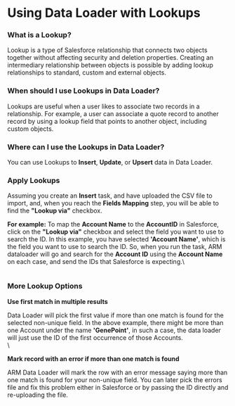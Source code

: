 # Using Data Loader with Lookups

### What is a Lookup? <a href="#what-is-a-lookup" id="what-is-a-lookup"></a>

Lookup is a type of Salesforce relationship that connects two objects together without affecting security and deletion properties. Creating an intermediary relationship between objects is possible by adding lookup relationships to standard, custom and external objects.

### When should I use Lookups in Data Loader? <a href="#when-should-i-use-lookups-in-dataloader" id="when-should-i-use-lookups-in-dataloader"></a>

Lookups are useful when a user likes to associate two records in a relationship. For example, a user can associate a quote record to another record by using a lookup field that points to another object, including custom objects.

### Where can I use the Lookups in Data Loader? <a href="#where-can-i-use-the-lookups-in-dataloader" id="where-can-i-use-the-lookups-in-dataloader"></a>

You can use Lookups to **Insert**, **Update**, or **Upsert** data in Data Loader.

### Apply Lookups <a href="#apply-lookups" id="apply-lookups"></a>

Assuming you create an **Insert** task, and have uploaded the CSV file to import, and, when you reach the **Fields Mapping** step, you will be able to find the **"Lookup via"** checkbox.

**For example:** To map the **Account Name** to the **AccountID** in Salesforce, click on the **"Lookup via"** checkbox and select the field you want to use to search the ID. In this example, you have selected **'Account Name'**, which is the field you want to use to search the ID. So, when you run the task, ARM dataloader will go and search for the **Account ID** using the **Account Name** on each case, and send the IDs that Salesforce is expecting.\


<figure><img src="https://cdn.document360.io/8711f4e7-c040-4616-aac9-d947f87e4619/Images/Documentation/image-M6ZL3C6Q.png" alt=""><figcaption></figcaption></figure>

### More Lookup Options <a href="#more-lookup-options" id="more-lookup-options"></a>

**Use first match in multiple results**

Data Loader will pick the first value if more than one match is found for the selected non-unique field. In the above example, there might be more than one Account under the name **'GenePoint'**, in such a case, the data loader will just use the ID of the first occurrence of those Accounts.\
\


**Mark record with an error if more than one match is found**

ARM Data Loader will mark the row with an error message saying more than one match is found for your non-unique field. You can later pick the errors file and fix this problem either in Salesforce or by passing the ID directly and re-uploading the file.
